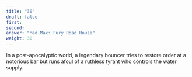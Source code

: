 ```yaml
---
title: "30"
draft: false
first: 
second:
answer: "Mad Max: Fury Road House"
weight: 30
---
```

In a post-apocalyptic world, a legendary bouncer tries to restore order at a notorious bar but runs afoul of a ruthless tyrant who controls the water supply.
